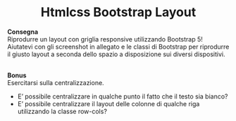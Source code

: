 <h1 align="center">Htmlcss Bootstrap Layout</h1>

<b>Consegna</b><br>
Riprodurre un layout con griglia responsive utilizzando Bootstrap 5! Aiutatevi con gli screenshot in allegato e le classi di Bootstrap per riprodurre il giusto layout a seconda dello spazio a disposizione sui diversi dispositivi.<br><br>

<b>Bonus</b><br>
Esercitarsi sulla centralizzazione.<br>
<ul>
<li>E’ possibile centralizzare in qualche punto il fatto che il testo sia bianco?</li>
<li>E’ possibile centralizzare il layout delle colonne di qualche riga utilizzando la classe row-cols?</li></ul>
